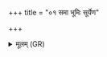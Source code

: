 +++
title = "०१ समा भूमिः सूर्येण"

+++
<details><summary>मूलम् (GR)</summary>

समा भूमिः सूर्येण-  
-अह्ना रात्री समावती ।  
कृणोमि सत्यम् ऊतये  
अरसाः सन्तु कृत्वरीः ॥
</details>